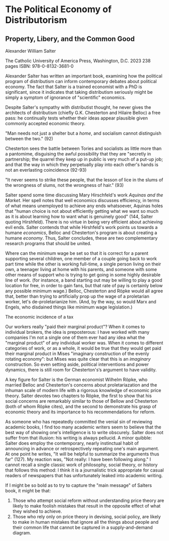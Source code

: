 # The Political Economy of Distributorism

## Property, Libery, and the Common Good

Alexander William Salter

The Catholic University of America Press, Washington, D.C.
2023
238 pages
ISBN: 978-0-8132-3681-0

Alexander Salter has written an important book, examining how the political program of distributism can inform
contemporary debates about political economy. The fact that Salter is a trained economist with a PhD is significant,
since it indicates that taking distributism seriously might be simply a symptom of ignorance of
"scientific" economics.

Despite Salter's sympathy with distributist thought, he never gives the architects of distributism (chiefly G.K.
Chesterton and Hilaire Belloc) a free pass: he continually tests whether their ideas appear plausible given commonly
accepted economic theory.


"Man needs not just a shelter but a *home*, and socialism cannot distinguish between the two." (92)


Chesterton sees the battle between Tories and socialists as little more than a pantomime, disguising the awful
possibility that they are "secretly in partnership; the quarrel they keep up in public is very much of a put-up job; and
that the way in which they perpetually play into each other's hands is not an everlasting coincidence (92-93)

"It never seems to strike these people, that the lesson of lice in the slums of the wrongness of slums, not the
wrongness of hair." (93)


Salter spend some time discussing Mary Hirschfeld's work *Aquinas and the Market*. Her spell notes that well economics
discusses efficiency, in terms of what means unemployed to achieve any ends whatsoever, Aquinas holes that "human choice
is not about efficiently getting what we want so much as it is about learning how to want what is genuinely good" (144,
Salter quoting Hirshfeld). There is no virtue in being very efficient about achieving evil ends. Salter contends that
while Hirshfeld's work points us towards a humane *economics*, Belloc and Chesterton's program is about creating a
humane *economy*. Thus, Salter concludes, these are two complementary research programs that should be united.


Where can the minimum wage be set so that it is correct for a parent supporting several children, one member of a couple
going back to work part time while the other is working full-time, a single person living on their own, a teenager
living at home with his parents, and someone with some other means of support who is trying to get going in some highly
desirable line of work. (for instance, a band starting out may be willing to play a good location for free, in order to
gain fans, but that rate of pay is certainly below any possible minimum wage.) Belloc, Chesterton and Röpke would all
agree that, better than trying to artificially prop up the wage of a proletarian worker, let's de-proletarianize him.
(And, by the way, so would Marx and Engels, who disdained things like minimum wage legislation.)

The economic incidence of a tax 

Our workers really "paid their marginal product"? When it comes to individual brokers, the idea is preposterous: I have
worked with many companies I'm not a single one of them ever had any idea what the "marginal product" of any individual
worker was. When it comes to different categories of work, or as a whole, it would be true that they would get paid
their marginal product in Mises "imaginary construction of the evenly rotating economy": but Mises was quite clear that
this is an *imaginary* construction. So even setting aside, political interventions and power dynamics, there is still
room for Chesterton's‘s argument to have validity. 


A key figure for Salter is the German economist Wilhelm Röpke, who married Belloc and Chesterton's concerns about
proletariazation and the inhuman scale of modern life with a rigorous knowledge of economic price theory. Salter devotes
two chapters to Röpke, the first to show that his social concerns are remarkably similar to those of Bellow and
Chesterton (both of whom Röpke cites), and the second to demonstrate his grasp of economic theory and its importance to
his recommendations for reform.




As someone who has repeatedly committed the venial sin of reviewing academic books, I find too many academic writers
seem to believe that the best way of showing one's intelligence is to write obscurely. Salter does not suffer from that
illusion: his writing is always pellucid. A minor quibble: Salter does employ the contemporary, nearly instinctual habit
of announcing in advance or retrospectively repeating one's main argument. At one point he writes, "It will be helpful
to summarize the arguments thus far" (127). My reaction was, "Not really: I have been following along." I cannot recall
a single classic work of philosophy, social theory, or history that follows this method: I think it is a journalistic
trick appropriate for casual readers of newspapers that has unfortunately leaked into academic writing.


If I might be so bold as to try to capture the "main message" of Salters book, it might be that:

1. Those who attempt social reform without understanding price theory are likely to make foolish mistakes that result in
   the opposite effect of what they wished to achieve.
2. Those who rely only on price theory in devising, social policy, are likely to make in human mistakes that ignore all
   the things about people and their common life that cannot be captured in a supply-and-demand diagram.
